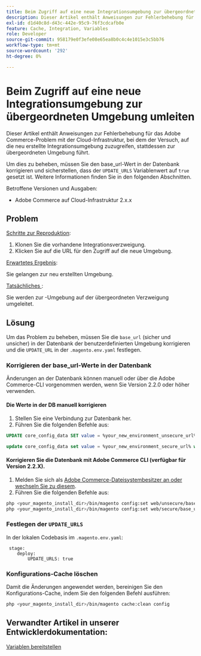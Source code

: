 ```yaml
---
title: Beim Zugriff auf eine neue Integrationsumgebung zur übergeordneten Umgebung umleiten
description: Dieser Artikel enthält Anweisungen zur Fehlerbehebung für das Adobe Commerce-Problem mit der Cloud-Infrastruktur, bei dem der Versuch, auf die neu erstellte Integrationsumgebung zuzugreifen, stattdessen zur übergeordneten Umgebung führt.
exl-id: d1d40c8d-d43c-442e-95c9-76f3cdcafb0e
feature: Cache, Integration, Variables
role: Developer
source-git-commit: 958179e0f3efe08e65ea8b0c4c4e1015e3c5bb76
workflow-type: tm+mt
source-wordcount: '292'
ht-degree: 0%

---
```


# Beim Zugriff auf eine neue Integrationsumgebung zur übergeordneten Umgebung umleiten

Dieser Artikel enthält Anweisungen zur Fehlerbehebung für das Adobe Commerce-Problem mit der Cloud-Infrastruktur, bei dem der Versuch, auf die neu erstellte Integrationsumgebung zuzugreifen, stattdessen zur übergeordneten Umgebung führt.

Um dies zu beheben, müssen Sie den base\_url-Wert in der Datenbank korrigieren und sicherstellen, dass der `UPDATE_URLS` Variablenwert auf `true` gesetzt ist. Weitere Informationen finden Sie in den folgenden Abschnitten.

Betroffene Versionen und Ausgaben:

* Adobe Commerce auf Cloud-Infrastruktur 2.x.x

## Problem

<u>Schritte zur Reproduktion</u>:

1. Klonen Sie die vorhandene Integrationsverzweigung.
1. Klicken Sie auf die URL für den Zugriff auf die neue Umgebung.

<u>Erwartetes Ergebnis</u>:

Sie gelangen zur neu erstellten Umgebung.

<u>Tatsächliches </u>:

Sie werden zur -Umgebung auf der übergeordneten Verzweigung umgeleitet.

## Lösung

Um das Problem zu beheben, müssen Sie die `base_url` (sicher und unsicher) in der Datenbank der benutzerdefinierten Umgebung korrigieren und die `UPDATE_URL` in der `.magento.env.yaml` festlegen.

### Korrigieren der base\_url-Werte in der Datenbank

Änderungen an der Datenbank können manuell oder über die Adobe Commerce-CLI vorgenommen werden, wenn Sie Version 2.2.0 oder höher verwenden.

#### Die Werte in der DB manuell korrigieren

1. Stellen Sie eine Verbindung zur Datenbank her.
1. Führen Sie die folgenden Befehle aus:

```sql
UPDATE core_config_data SET value = %your_new_environment_unsecure_url% WHERE path="web/unsecure/base_url"
```

```sql
update core_config_data set value = %your_new_environment_secure_url% where path="web/secure/base_url"
```

#### Korrigieren Sie die Datenbank mit Adobe Commerce CLI (verfügbar für Version 2.2.X).

1. Melden Sie sich als [ Adobe Commerce-Dateisystembesitzer an oder wechseln Sie zu diesem](https://experienceleague.adobe.com/docs/commerce-operations/installation-guide/prerequisites/web-server/apache.html).
1. Führen Sie die folgenden Befehle aus:

```bash
php <your_magento_install_dir>/bin/magento config:set web/unsecure/base_url http://example.com
php <your_magento_install_dir>/bin/magento config:set web/secure/base_url https://example.com
```

### Festlegen der `UPDATE_URLS`

In der lokalen Codebasis im `.magento.env.yaml`:

```
 stage:
    deploy:
        UPDATE_URLS: true
```

### Konfigurations-Cache löschen

Damit die Änderungen angewendet werden, bereinigen Sie den Konfigurations-Cache, indem Sie den folgenden Befehl ausführen:

```bash
php <your_magento_install_dir>/bin/magento cache:clean config
```

## Verwandter Artikel in unserer Entwicklerdokumentation:

[Variablen bereitstellen](https://experienceleague.adobe.com/docs/commerce-cloud-service/user-guide/configure/env/stage/variables-deploy.html)
